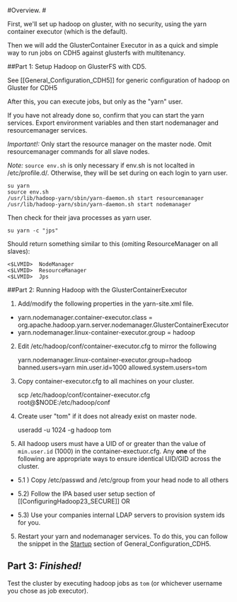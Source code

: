 #Overview. #

First, we'll set up hadoop on gluster, with no security, using the yarn container executor (which is the default).

Then we will add the GlusterContainer Executor in as a quick and simple way to run jobs on CDH5 against glusterfs with multitenancy.

##Part 1: Setup Hadoop on GlusterFS with CD5.

See  [[General_Configuration_CDH5]] for generic configuration of hadoop on Gluster for CDH5

After this, you can execute jobs, but only as the "yarn" user. 

If you have not already done so, confirm that you can start the yarn services. Export environment variables and then start nodemanager and resourcemanager services.  

_Important!:_ Only start the resource manager on the master node. Omit resourcemanager commands for all slave nodes.

_Note:_ `source env.sh` is only necessary if env.sh is not localted in /etc/profile.d/.  Otherwise, they will be set during on each login to yarn user.

    su yarn
    source env.sh
    /usr/lib/hadoop-yarn/sbin/yarn-daemon.sh start resourcemanager
    /usr/lib/hadoop-yarn/sbin/yarn-daemon.sh start nodemanager

Then check for their java processes as yarn user.

    su yarn -c "jps"

Should return something similar to this (omiting ResourceManager on all slaves):

    <$LVMID>  NodeManager
    <$LVMID>  ResourceManager
    <$LVMID>  Jps


##Part 2: Running Hadoop with the GlusterContainerExecutor

1) Add/modify the following properties in the yarn-site.xml file.

* yarn.nodemanager.container-executor.class = org.apache.hadoop.yarn.server.nodemanager.GlusterContainerExecutor
* yarn.nodemanager.linux-container-executor.group = hadoop

2) Edit /etc/hadoop/conf/container-executor.cfg to mirror the following

    yarn.nodemanager.linux-container-executor.group=hadoop
    banned.users=yarn
    min.user.id=1000
    allowed.system.users=tom

3) Copy container-executor.cfg to all machines on your cluster.

    scp /etc/hadoop/conf/container-executor.cfg root@$NODE:/etc/hadoop/conf

4) Create user "tom" if it does not already exist on master node.

    useradd -u 1024 -g hadoop tom

5)  All hadoop users must have a UID of or greater than the value of `min.user.id` (1000) in the container-exectuor.cfg.  Any **one** of the following are appropriate ways to ensure identical UID/GID across the cluster.

* 5.1 ) Copy /etc/passwd and /etc/group from your head node to all others  

* 5.2) Follow the IPA based user setup section of  [[ConfiguringHadoop23_SECURE]] OR 

* 5.3) Use your companies internal LDAP servers to provision system ids for you.    


5) Restart your yarn and nodemanager services.  To do this, you can follow the snippet in the [Startup](https://forge.gluster.org/hadoop/pages/General_Configuration_CDH5#Startup)  section of 
General_Configuration_CDH5.

## Part 3: _Finished!_

Test the cluster by executing hadoop jobs as `tom` (or whichever username you chose as job executor).